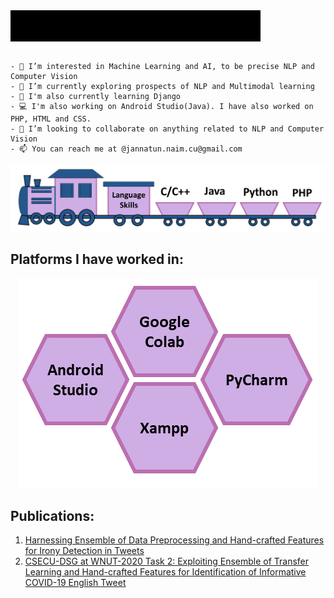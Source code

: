 
<div align="left">
  <img align="center" src="https://github.com/Piyaljannat/Piyaljannat/blob/main/hi.gif" height="50" width="400">
</div>
<br/>



```
- 👀 I’m interested in Machine Learning and AI, to be precise NLP and Computer Vision
- 🌱 I’m currently exploring prospects of NLP and Multimodal learning
- 🌻 I'm also currently learning Django
- 💻 I'm also working on Android Studio(Java). I have also worked on PHP, HTML and CSS.
- 💞️ I’m looking to collaborate on anything related to NLP and Computer Vision
- 📫 You can reach me at @jannatun.naim.cu@gmail.com
```

![alt text](https://github.com/Piyaljannat/Piyaljannat/blob/main/Github.png?raw=true)

## Platforms I have worked in:

<p align="center">
<img src="https://github.com/Piyaljannat/Piyaljannat/blob/main/Github2.png">
</p>

## Publications:

1. [Harnessing Ensemble of Data Preprocessing and Hand-crafted Features for Irony Detection in Tweets](https://ieeexplore.ieee.org/abstract/document/9392711)
2. [CSECU-DSG at WNUT-2020 Task 2: Exploiting Ensemble of Transfer Learning and Hand-crafted Features for Identification of Informative COVID-19 English Tweet](https://www.aclweb.org/anthology/2020.wnut-1.55/)

<!---
Piyaljannat/Piyaljannat is a ✨ special ✨ repository because its `README.md` (this file) appears on your GitHub profile.
You can click the Preview link to take a look at your changes.
--->
